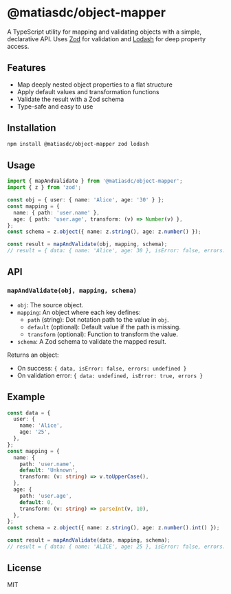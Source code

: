 # @matiasdc/object-mapper

A TypeScript utility for mapping and validating objects with a simple, declarative API. Uses [Zod](https://github.com/colinhacks/zod) for validation and [Lodash](https://lodash.com/) for deep property access.

## Features

- Map deeply nested object properties to a flat structure
- Apply default values and transformation functions
- Validate the result with a Zod schema
- Type-safe and easy to use

## Installation

```bash
npm install @matiasdc/object-mapper zod lodash
```

## Usage

```typescript
import { mapAndValidate } from '@matiasdc/object-mapper';
import { z } from 'zod';

const obj = { user: { name: 'Alice', age: '30' } };
const mapping = {
  name: { path: 'user.name' },
  age: { path: 'user.age', transform: (v) => Number(v) },
};
const schema = z.object({ name: z.string(), age: z.number() });

const result = mapAndValidate(obj, mapping, schema);
// result = { data: { name: 'Alice', age: 30 }, isError: false, errors: undefined }
```

## API

### `mapAndValidate(obj, mapping, schema)`

- `obj`: The source object.
- `mapping`: An object where each key defines:
  - `path` (string): Dot notation path to the value in `obj`.
  - `default` (optional): Default value if the path is missing.
  - `transform` (optional): Function to transform the value.
- `schema`: A Zod schema to validate the mapped result.

Returns an object:

- On success: `{ data, isError: false, errors: undefined }`
- On validation error: `{ data: undefined, isError: true, errors }`

## Example

```typescript
const data = {
  user: {
    name: 'Alice',
    age: '25',
  },
};
const mapping = {
  name: {
    path: 'user.name',
    default: 'Unknown',
    transform: (v: string) => v.toUpperCase(),
  },
  age: {
    path: 'user.age',
    default: 0,
    transform: (v: string) => parseInt(v, 10),
  },
};
const schema = z.object({ name: z.string(), age: z.number().int() });

const result = mapAndValidate(data, mapping, schema);
// result = { data: { name: 'ALICE', age: 25 }, isError: false, errors: undefined }
```

## License

MIT
